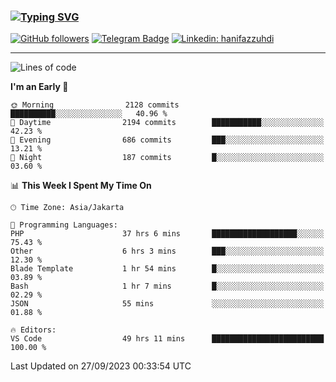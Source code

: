 ### [![Typing SVG](https://readme-typing-svg.herokuapp.com?font=lato&size=22&lines=Hi+There+👋)](https://git.io/typing-svg) 

[![GitHub followers](https://img.shields.io/github/followers/hanifazzuhdi?label=Follow&style=social)](https://github.com/hanifazzuhdi/?tab=follow) 
[![Telegram Badge](https://img.shields.io/badge/-hanif0198-blue?style=social&logo=telegram&link=https://www.t.me/hanif0198/)](https://www.t.me/hanif0198/) 
[![Linkedin: hanifazzuhdi](https://img.shields.io/badge/-hanifazzuhdi-blue?style=flat-square&logo=Linkedin&logoColor=white&link=https://www.linkedin.com/in/hanif-az-zuhdi-69688019b/)](https://www.linkedin.com/in/hanif-az-zuhdi-69688019b/) 

<hr/>

<!--START_SECTION:waka-->
![Lines of code](https://img.shields.io/badge/From%20Hello%20World%20I%27ve%20Written-32.4%20million%20lines%20of%20code-blue)

**I'm an Early 🐤** 

```text
🌞 Morning                2128 commits        ██████████░░░░░░░░░░░░░░░   40.96 % 
🌆 Daytime                2194 commits        ███████████░░░░░░░░░░░░░░   42.23 % 
🌃 Evening                686 commits         ███░░░░░░░░░░░░░░░░░░░░░░   13.21 % 
🌙 Night                  187 commits         █░░░░░░░░░░░░░░░░░░░░░░░░   03.60 % 
```


📊 **This Week I Spent My Time On** 

```text
🕑︎ Time Zone: Asia/Jakarta

💬 Programming Languages: 
PHP                      37 hrs 6 mins       ███████████████████░░░░░░   75.43 % 
Other                    6 hrs 3 mins        ███░░░░░░░░░░░░░░░░░░░░░░   12.30 % 
Blade Template           1 hr 54 mins        █░░░░░░░░░░░░░░░░░░░░░░░░   03.89 % 
Bash                     1 hr 7 mins         █░░░░░░░░░░░░░░░░░░░░░░░░   02.29 % 
JSON                     55 mins             ░░░░░░░░░░░░░░░░░░░░░░░░░   01.88 % 

🔥 Editors: 
VS Code                  49 hrs 11 mins      █████████████████████████   100.00 % 
```


 Last Updated on 27/09/2023 00:33:54 UTC
<!--END_SECTION:waka-->
